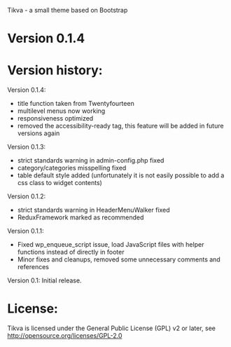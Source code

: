 Tikva - a small theme based on Bootstrap

Version 0.1.4
=============

Version history:
================

Version 0.1.4:
- title function taken from Twentyfourteen
- multilevel menus now working
- responsiveness optimized
- removed the accessibility-ready tag, this feature will be added in future versions again

Version 0.1.3:
- strict standards warning in admin-config.php fixed
- category/categories misspelling fixed
- table default style added (unfortunately it is not easily possible to add a css class to widget contents)

Version 0.1.2:
- strict standards warning in HeaderMenuWalker fixed
- ReduxFramework marked as recommended

Version 0.1.1:
- Fixed wp_enqueue_script issue, load JavaScript files with helper functions instead of directly in footer
- Minor fixes and cleanups, removed some unnecessary comments and references

Version 0.1:
Initial release.

License:
========

Tikva is licensed under the General Public License (GPL) v2 or later,
see http://opensource.org/licenses/GPL-2.0
